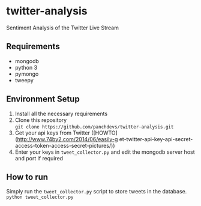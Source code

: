 # twitter-analysis
Sentiment Analysis of the Twitter Live Stream

Requirements
------------
* mongodb
* python 3
* pymongo
* tweepy

Environment Setup
-----------------
1. Install all the necessary requirements
2. Clone this repository  
`git clone https://github.com/panchdevs/twitter-analysis.git`
3. Get your api keys from Twitter ([HOWTO](http://www.74by2.com/2014/06/easily-g    et-twitter-api-key-api-secret-access-token-access-secret-pictures/))
4. Enter your keys in `tweet_collector.py` and edit the mongodb server host and port if required

How to run
----------
Simply run the `tweet_collector.py` script to store tweets in the database.  
`python tweet_collector.py`
